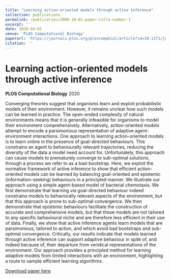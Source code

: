 ```yaml
---
title: "Learning action-oriented models through active inference"
collection: publications
permalink: /publication/2009-10-01-paper-title-number-1
excerpt: ''
date: 2020-04-01
venue: 'PLOS Computational Biology'
paperurl: 'https://journals.plos.org/ploscompbiol/article?id=10.1371/journal.pcbi.1007805'
citation: ''
---
```


# Learning action-oriented models through active inference
__PLOS Computational Biology__ 2020

Converging theories suggest that organisms learn and exploit probabilistic models of their environment. However, it remains unclear how such models can be learned in practice. The open-ended complexity of natural environments means that it is generally infeasible for organisms to model their environment comprehensively. Alternatively, action-oriented models attempt to encode a parsimonious representation of adaptive agent-environment interactions. One approach to learning action-oriented models is to learn online in the presence of goal-directed behaviours. This constrains an agent to behaviourally relevant trajectories, reducing the diversity of the data a model need account for. Unfortunately, this approach can cause models to prematurely converge to sub-optimal solutions, through a process we refer to as a bad-bootstrap. Here, we exploit the normative framework of active inference to show that efficient action-oriented models can be learned by balancing goal-oriented and epistemic (information-seeking) behaviours in a principled manner. We illustrate our approach using a simple agent-based model of bacterial chemotaxis. We first demonstrate that learning via goal-directed behaviour indeed constrains models to behaviorally relevant aspects of the environment, but that this approach is prone to sub-optimal convergence. We then demonstrate that epistemic behaviours facilitate the construction of accurate and comprehensive models, but that these models are not tailored to any specific behavioural niche and are therefore less efficient in their use of data. Finally, we show that active inference agents learn models that are parsimonious, tailored to action, and which avoid bad bootstraps and sub-optimal convergence. Critically, our results indicate that models learned through active inference can support adaptive behaviour in spite of, and indeed because of, their departure from veridical representations of the environment. Our approach provides a principled method for learning adaptive models from limited interactions with an environment, highlighting a route to sample efficient learning algorithms.


[Download paper here](http://academicpages.github.io/files/plos.pdf)
